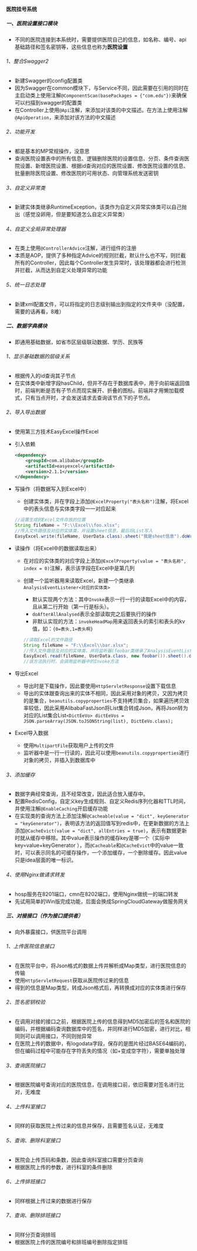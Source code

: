 #### 医院挂号系统

##### 一、医院设置接口模块

- 不同的医院连接到本系统时，需要提供医院自己的信息，如名称、编号、api基础路径和签名密钥等，这些信息也称为**医院设置**

###### 1、整合Swagger2

- 新建Swagger的config配置类
- 因为Swagger在common模块下，与Service不同，因此需要在引用的同时在主启动类上使用注解`@ComponentScan(basePackages = {"com.edu"})`来确保可以扫描到swagger的配置类
- 在Controller上使用`@Api`注解，来添加对该类的中文描述。在方法上使用注解`@ApiOperation`，来添加对该方法的中文描述

###### 2、功能开发

- 都是基本的MP常规操作，没意思
- 查询医院设置表中的所有信息、逻辑删除医院的设置信息、分页、条件查询医院设置、新增医院设置、根据id查询对应的医院设置、修改医院设置的信息、批量删除医院设置、修改医院的可用状态、向管理系统发送密钥

###### 3、自定义异常类

- 新建实体类继承RuntimeException，该类作为自定义异常实体类可以自己抛出（感觉没卵用，但是要知道怎么自定义异常类）

###### 4、自定义全局异常处理器

- 在类上使用`@ControllerAdvice`注解，进行组件的注册
- 本质是AOP，提供了多种指定Advice的规则拦截，默认什么也不写，则拦截所有的Controller，因此每个Controller发生异常时，该处理器都会进行检测并拦截，从而达到自定义处理异常的功能

###### 5、统一日志处理

- 新建xml配置文件，可以将指定的日志级别输出到指定的文件夹中（没配置，需要的话再看，8难）



##### 二、数据字典模块

- 即通用基础数据，如省市区层级联动数据、学历、民族等

###### 1、显示基础数据的层级关系

- 根据传入的id查询其子节点
- 在实体类中新增字段hasChild，但并不存在于数据库表中，用于向前端返回值时，前端判断是否有子节点而现实展开、折叠的图标。前端并才用懒加载模式，只有当点开时，才会发送请求去查询该节点下的子节点。

###### 2、导入导出数据

- 使用第三方技术EasyExcel操作Excel

- 引入依赖

    ```xml
    <dependency>
        <groupId>com.alibaba</groupId>
        <artifactId>easyexcel</artifactId>
        <version>2.1.1</version>
    </dependency>
    ```

- 写操作（将数据写入到Excel中）

    - 创建实体类，并在字段上添加`@ExcelProperty("表头名称")`注解，将Excel中的表头信息与实体类字段一一对应起来

    ```java
    //设置生成的Excel文件存放的位置
    String fileName = "F:\\Excel\\foo.xlsx";
    //传入文件路径及对应的实体类，并设置sheet信息，最后将List写入
    EasyExcel.write(fileName, UserData.class).sheet("我是sheet信息").doWrite(list.of(1, 2, 3));
    ```

- 读操作（将Excel中的数据读取出来）

    - 在对应的实体类的对应字段上添加`@ExcelProperty(value = "表头名称", index = 0)`注解，表示该字段在Excel中是第几列

    - 创建一个监听器用来读取Excel，新建一个类继承`AnalysisEventListener<对应的实体类>`

        - 默认实现两个方法：其中`Invoke`表示一行一行的读取Excel中的内容，且从第二行开始（第一行是标头）。
        - `doAfterAllAnalysed`表示全部读取完之后要执行的操作
        - 非默认实现的方法：`invokeHeadMap`用来返回表头的索引和表头的kv值，如：`{0=表头,1=表头啊}`

        ```java
        //读取Excel的文件路径
        String fileName = "F:\\Excel\\bar.xlsx";
        //传入文件路径及对应的实体类，并将监听器(foobar类继承了AnalysisEventListener)放入，sheet不设置时默认读取第一个sheet
        EasyExcel.read(fileName, UserData.class, new foobar()).sheet().doRead();
        //该方法执行时，会调用监听器中的Invoke方法
        ```

- 导出Excel

    - 导出时是下载操作，因此要使用`HttpServletResponse`设置下载信息
    - 导出的实体跟查询出来的实体不相同，因此采用对象的拷贝，又因为拷贝的是集合，`beanutils.copyproperties`不支持拷贝集合，如果遍历拷贝效率较低，因此采用AlibabaFastJson将List集合转成Json，再将Json转为对应的List集合List`<DictEeVo> dictEeVos = JSON.parseArray(JSON.toJSONString(list), DictEeVo.class);`

- Excel导入数据

    - 使用`MultipartFile`获取用户上传的文件
    - 监听器中是一行一行读的，因此可以使用`beanutils.copyproperties`进行对象的拷贝，并插入到数据库中

###### 3、添加缓存

- 数据字典经常查询，且不经常改变，因此适合放入缓存中。
- 配置RedisConfig，自定义key生成规则、自定义Redis序列化器和TTL时间，并使用注解`@EnableCaching`开启缓存功能
- 在实现类的查询方法上添加注解`@Cacheable(value = "dict", keyGenerator = "keyGenerator")`，表明该方法的返回值写到redis中，在更新数据的方法上添加`@CacheEvict(value = "dict", allEntries = true)`，表示有数据更新时就从缓存中移除。其中value表示操作的缓存key是哪一个（实际中key=value+keyGenerator ），而`@Cacheable`和`@CacheEvict`中的value一致时，可以表示同名的可缓存操作，一个添加缓存，一个删除缓存。因此value只是idea层面的唯一标识。

###### 4、使用Nginx做请求转发

- hosp服务在8201端口，cmn在8202端口，使用Nginx做统一的端口转发
- 先试用简单的Win版完成功能，后面会换成SpringCloudGateway做服务网关



##### 三、对接接口（作为接口提供者）

- 向外暴露接口，供医院平台调用

###### 1、上传医院信息接口

- 在医院平台中，将Json格式的数据上传并解析成Map类型，进行医院信息的传输
- 使用`HttpServletRequest`获取从医院传过来的信息
- 得到的信息是Map类型，转成Json格式后，再转换成对应的实体类进行保存

###### 2、签名密钥校验

- 在调用对接的接口之前，根据医院上传的信息得到MD5加密后的签名和医院的编码，并根据编码查询数据库中的签名，并同样进行MD5加密，进行对比，相同则可以调用接口，不同则抛异常
- 在医院上传的数据中，有logodata字段，保存的是图片经过BASE64编码的，但在编码过程中可能存在字符丢失的情况（如+变成空字符），需要单独处理

###### 3、查询医院接口

- 根据医院编号查询对应的医院信息，在调用接口前，依旧需要对签名进行比对，无难度

###### 4、上传科室接口

- 同样的获取医院上传过来的信息并保存，且需要签名认证，无难度

###### 5、查询、删除科室接口

- 医院会上传页码和条数，因此查询科室接口需要分页查询
- 根据医院上传的参数，进行科室的条件删除

###### 6、上传排班接口

- 同样根据上传过来的数据进行保存

###### 7、查询、删除排班接口

- 同样分页查询排班
- 根据医院上传的医院编号和排班编号删除指定排班